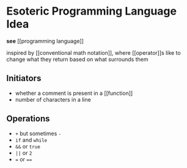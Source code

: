# Esoteric Programming Language Idea

**see** [[programming language]]

inspired by [[conventional math notation]], where [[operator]]s like to change what they return based on what surrounds them

## Initiators

- whether a comment is present in a [[function]]
- number of characters in a line

## Operations

- `+` but sometimes `-`
- `if` and `while`
- `&&` or `true`
- `||` or `2`
- `=` or `==`

